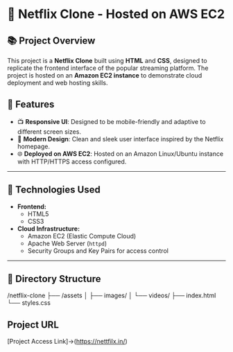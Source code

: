 # 🎥 Netflix Clone - Hosted on AWS EC2

## 📚 Project Overview
This project is a **Netflix Clone** built using **HTML** and **CSS**, designed to replicate the frontend interface of the popular streaming platform. The project is hosted on an **Amazon EC2 instance** to demonstrate cloud deployment and web hosting skills.

## 🚀 Features
- 📺 **Responsive UI**: Designed to be mobile-friendly and adaptive to different screen sizes.
- 🎨 **Modern Design**: Clean and sleek user interface inspired by the Netflix homepage.
- 🌐 **Deployed on AWS EC2**: Hosted on an Amazon Linux/Ubuntu instance with HTTP/HTTPS access configured.

---

## 🧰 Technologies Used
- **Frontend:**
  - HTML5
  - CSS3
- **Cloud Infrastructure:**
  - Amazon EC2 (Elastic Compute Cloud)
  - Apache Web Server (`httpd`)
  - Security Groups and Key Pairs for access control

---

## 📂 Directory Structure
/netflix-clone
├── /assets
│   ├── images/
│   └── videos/
├── index.html
└── styles.css

## Project URL
[Project Access Link]->(https://nettfilx.in/)
